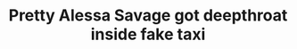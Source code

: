 ---
layout: post
title: Pretty Alessa Savage got deepthroat inside fake taxi
duration: '05:00'
view: 275
rate: 2
video: 'http://fantasti.cc/embed/556419/'
category:
 - busty
 - gorgeous
 - rough
 - blowjob
 - outdoor
 - curly-hair
 - brunette
 - rough
 - skinny
 - tattoo
tags: 
 - sucked
 - fucked
priority: 0.9
changefreq: daily
---